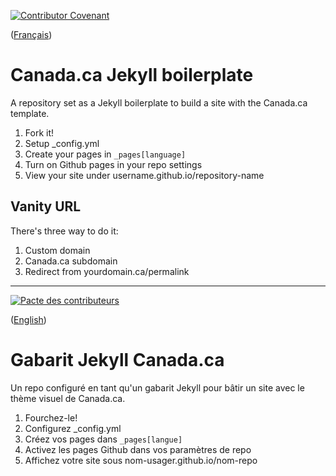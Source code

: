 [![Contributor Covenant](https://img.shields.io/badge/Contributor%20Covenant-v1.4%20adopted-ff69b4.svg)](CODE_OF_CONDUCT.md)

([Français](#Gabarit-Jekyll-Canada.ca))

# Canada.ca Jekyll boilerplate

A repository set as a Jekyll boilerplate to build a site with the Canada.ca template.

1. Fork it!
2. Setup _config.yml
3. Create your pages in `_pages[language]`
4. Turn on Github pages in your repo settings
5. View your site under username.github.io/repository-name

## Vanity URL

There's three way to do it:

1. Custom domain
2. Canada.ca subdomain
3. Redirect from yourdomain.ca/permalink

______________________

[![Pacte des contributeurs](https://img.shields.io/badge/Pacte%20des%20contributeurs-v1.4%20adoptée-ff69b4.svg)](CODE_OF_CONDUCT.md)

([English](#Canada.ca-Jekyll-boilerplate))

# Gabarit Jekyll Canada.ca

Un repo configuré en tant qu'un gabarit Jekyll pour bâtir un site avec le thème visuel de Canada.ca.

1. Fourchez-le!
2. Configurez _config.yml
3. Créez vos pages dans `_pages[langue]`
4. Activez les pages Github dans vos paramètres de repo
5. Affichez votre site sous nom-usager.github.io/nom-repo